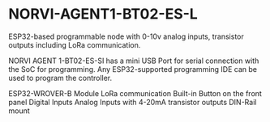 # NORVI-AGENT1-BT02-ES-L
ESP32-based programmable node with 0-10v analog inputs, transistor outputs including LoRa communication.

NORVI AGENT 1-BT02-ES-SI has a mini USB Port for serial connection with the SoC for programming. 
Any ESP32-supported programming IDE can be used to program the controller.

ESP32-WROVER-B Module
LoRa communication
Built-in Button on the front panel
Digital Inputs
Analog Inputs with 4-20mA
transistor outputs
DIN-Rail mount
